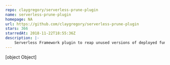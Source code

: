 ```yaml
---
repo: claygregory/serverless-prune-plugin
name: serverless-prune-plugin
homepage: NA
url: https://github.com/claygregory/serverless-prune-plugin
stars: 366
starredAt: 2018-11-22T18:55:36Z
description: |-
    Serverless Framework plugin to reap unused versions of deployed functions from AWS
---
```


[object Object]
